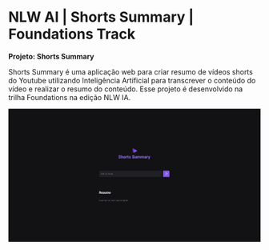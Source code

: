 # NLW AI | Shorts Summary | Foundations Track

**Projeto: Shorts Summary**

Shorts Summary é uma aplicação web para criar resumo de vídeos shorts do Youtube utilizando Inteligência Artificial para transcrever o conteúdo do vídeo e realizar o resumo do conteúdo. Esse projeto é desenvolvido na trilha Foundations na edição NLW IA.

![Shorts Summary Frontend](./screenshots/frontend.png)


